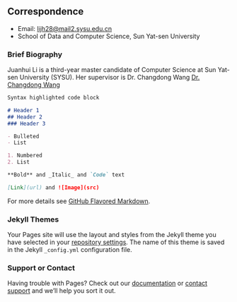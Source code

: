 ## Correspondence
- Email: lijh28@mail2.sysu.edu.cn
- School of Data and Computer Science, Sun Yat-sen University

### Brief Biography
Juanhui Li is a third-year master candidate of Computer Science at Sun Yat-sen University (SYSU). Her supervisor is Dr. Changdong Wang <a href ="http://www.scholat.com/changdongwang">Dr. Changdong Wang</a>

```markdown
Syntax highlighted code block

# Header 1
## Header 2
### Header 3

- Bulleted
- List

1. Numbered
2. List

**Bold** and _Italic_ and `Code` text

[Link](url) and ![Image](src)
```

For more details see [GitHub Flavored Markdown](https://guides.github.com/features/mastering-markdown/).

### Jekyll Themes

Your Pages site will use the layout and styles from the Jekyll theme you have selected in your [repository settings](https://github.com/Juanhui28/Juanhui-Li/settings). The name of this theme is saved in the Jekyll `_config.yml` configuration file.

### Support or Contact

Having trouble with Pages? Check out our [documentation](https://help.github.com/categories/github-pages-basics/) or [contact support](https://github.com/contact) and we’ll help you sort it out.
